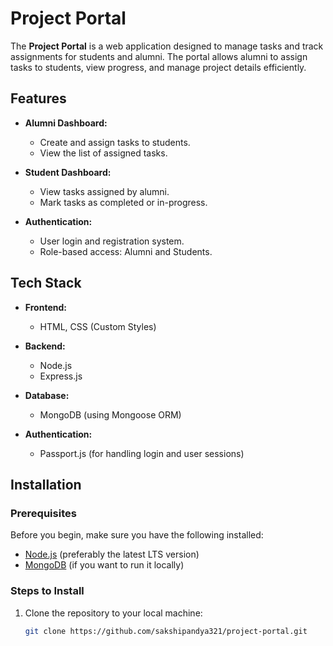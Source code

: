 # Project Portal

The **Project Portal** is a web application designed to manage tasks and track assignments for students and alumni. The portal allows alumni to assign tasks to students, view progress, and manage project details efficiently.

## Features

- **Alumni Dashboard:**
  - Create and assign tasks to students.
  - View the list of assigned tasks.
  
- **Student Dashboard:**
  - View tasks assigned by alumni.
  - Mark tasks as completed or in-progress.

- **Authentication:**
  - User login and registration system.
  - Role-based access: Alumni and Students.

## Tech Stack

- **Frontend:**
  - HTML, CSS (Custom Styles)
  
- **Backend:**
  - Node.js
  - Express.js
  
- **Database:**
  - MongoDB (using Mongoose ORM)
  
- **Authentication:**
  - Passport.js (for handling login and user sessions)

## Installation

### Prerequisites

Before you begin, make sure you have the following installed:

- [Node.js](https://nodejs.org/en/) (preferably the latest LTS version)
- [MongoDB](https://www.mongodb.com/try/download/community) (if you want to run it locally)

### Steps to Install

1. Clone the repository to your local machine:

   ```bash
   git clone https://github.com/sakshipandya321/project-portal.git
